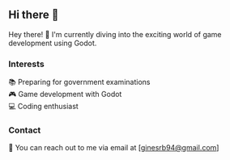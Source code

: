 ## Hi there 👋

Hey there! 👋 I'm currently diving into the exciting world of game development using Godot.

### Interests
📚 Preparing for government examinations  
🎮 Game development with Godot  
💻 Coding enthusiast  

### Contact
📧 You can reach out to me via email at [ginesrb94@gmail.com]
